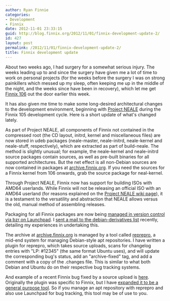 ```yaml
---
author: Ryan Finnie
categories:
- Development
- Finnix
date: 2012-11-01 23:33:15
guid: http://blog.finnix.org/2012/11/01/finnix-development-update-2/
id: 427
layout: post
permalink: /2012/11/01/finnix-development-update-2/
title: Finnix development update
---
```

About two weeks ago, I had surgery for a somewhat serious injury. The weeks leading up to and since the surgery have given me a lot of time to work on personal projects (for the weeks before the surgery I was on strong painkillers which messed up my sleep, often keeping me up in the middle of the night, and the weeks since have been in recovery), which let me get [Finnix 106](http://www.finnix.org/Finnix_106_release_notes) out the door earlier this week.

It has also given me time to make some long-desired architectural changes to the development environment, beginning with [Project NEALE](http://www.finnix.org/Project_NEALE) during the Finnix 105 development cycle. Here is a short update of what's changed lately.

As part of Project NEALE, all components of Finnix not contained in the compressed root (the CD layout, initrd, kernel and miscellaneous files) are now stored in udeb packages (neale-master, neale-initrd, neale-kernel and neale-stuff, respectively), which are extracted as part of build-neale. The method is slightly unusual; for example, the neale-kernel and neale-initrd source packages contain sources, as well as pre-built binaries for all supported architectures. But the net effect is all non-Debian sources are now contained in packages at [archive.finnix.org](http://archive.finnix.org/finnix). If you need the sources for a Finnix kernel from 106 onwards, grab the source package for neal-kernel.

Through Project NEALE, Finnix now has support for building ISOs with AMD64 userlands. While Finnix will not be releasing an official ISO with an AMD64 userland (for reasons explained on the [Project NEALE wiki page](http://www.finnix.org/Project_NEALE#AMD64_64-bit_userland_Finnix_builds)), it is a testament to the versatility and abstraction that NEALE allows versus the old, manual method of assembling releases.

Packaging for all Finnix packages are now being [managed in version control via bzr on Launchpad](https://code.launchpad.net/finnix). I [sent a mail to the debian-derivatives list](http://lists.debian.org/debian-derivatives/2012/10/msg00053.html) recently, detailing my experiences in undertaking this.

The archive at [archive.finnix.org](http://archive.finnix.org/finnix) is managed by a tool called [reprepro](http://mirrorer.alioth.debian.org/), a mid-end system for managing Debian-style apt repositories. I have written a plugin for reprepro, which takes source uploads, scans for changelog entries with "LP: #12345" (the same format Ubuntu uses), and will update the corresponding bug's status, add an "archive-fixed" tag, and add a comment with a copy of the .changes file. This is similar to what both Debian and Ubuntu do on their respective bug tracking systems.

And example of a recent Finnix bug fixed by a source upload is [here](https://bugs.launchpad.net/finnix/+bug/1072525). Originally the plugin was specific to Finnix, but I have [expanded it to be a general purpose tool](https://code.launchpad.net/~fo0bar/finnix/reprepro-launchpad-announce). So if you manage an apt repository with reprepro and also use Launchpad for bug tracking, this tool may be of use to you.
